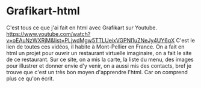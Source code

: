 # Grafikart-html
C'est tous ce que j'ai fait en html avec Grafikart sur Youtube.
https://www.youtube.com/watch?v=oEAuNzWXRjM&list=PLjwdMgw5TTLUeixVGPNl1uZNeJy4UY6qX
C'est le lien de toutes ces vidéos, il habite à Mont-Pellier en France.
On a fait en html un projet pour ouvrir un restaurant virtuelle imaginaire, on a fait le site de ce restaurant.
Sur ce site, on a mis la carte, la liste du menu, des images pour illustrer et donner envie d'y venir, on a aussi mis des contacts, bref je trouve que c'est un très bon moyen d'apprendre l'html. Car on comprend plus ce qu'on écrit.
